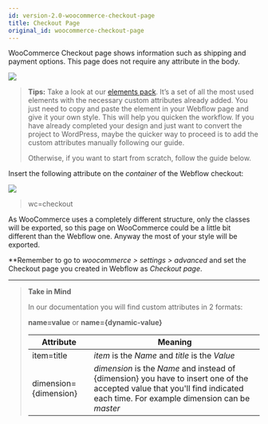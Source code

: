 ```yaml
---
id: version-2.0-woocommerce-checkout-page
title: Checkout Page
original_id: woocommerce-checkout-page
---
```


WooCommerce Checkout page shows information such as shipping and payment options. This page does not require any attribute in the body.

![](assets/checkout-page.png)

> **Tips:**
> Take a look at our [elements pack](https://webflow.com/website/webflow-to-wordpress-elements-pack). It’s a set of all the most used elements with the necessary custom attributes already added. You just need to copy and paste the element in your Webflow page and give it your own style. This will help you quicken the workflow. If you have already completed your design and just want to convert the project to WordPress, maybe the quicker way to proceed is to add the custom attributes manually following our guide.
>
> Otherwise, if you want to start from scratch, follow the guide below.

Insert the following attribute on the *container* of the Webflow checkout:

![](assets/checkout-container.png)

> wc=checkout


As WooCommerce uses a completely different structure, only the classes will be exported, so this page on WooCommerce could be a little bit different than the Webflow one. Anyway the most of your style will be exported.

**Remember to go to *woocommerce > settings > advanced* and set the Checkout page you created in Webflow as *Checkout page*.

---------
> **Take in Mind**
>
> In our documentation you will find custom attributes in 2 formats:
>
> **name=value** or **name={dynamic-value}**
>
>
> **Attribute**             | **Meaning** | 
> -------------             | --------------- |
> | item=title              | *item* is the *Name* and *title* is the *Value* |
> | dimension={dimension}   | *dimension* is the *Name* and instead of {dimension} you have to insert one of the accepted value that you'll find indicated each time. For example dimension can be *master*|